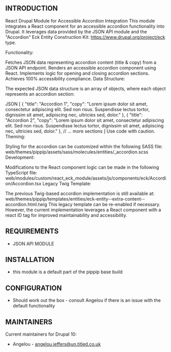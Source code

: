 ## INTRODUCTION

React Drupal Module for Accessible Accordion Integration
This module integrates a React component for an accessible accordion functionality into Drupal. It leverages data provided by the JSON API module and the "Accordion" Eck Entity Construction Kit: https://www.drupal.org/project/eck type.

Functionality:

Fetches JSON data representing accordion content (title & copy) from a JSON API endpoint.
Renders an accessible accordion component using React.
Implements logic for opening and closing accordion sections.
Achieves 100% accessibility compliance.
Data Structure:

The expected JSON data structure is an array of objects, where each object represents an accordion section:

JSON
[
  {
    "title": "Accordion 1",
    "copy": "Lorem ipsum dolor sit amet, consectetur adipiscing elit. Sed non risus. Suspendisse lectus tortor, dignissim sit amet, adipiscing nec, ultricies sed, dolor."
  },
  {
    "title": "Accordion 2",
    "copy": "Lorem ipsum dolor sit amet, consectetur adipiscing elit. Sed non risus. Suspendisse lectus tortor, dignissim sit amet, adipiscing nec, ultricies sed, dolor."
  },
  // ... more sections
]
Use code with caution.
Theming:

Styling for the accordion can be customized within the following SASS file:
web/themes/pippip/assets/sass/molecules/entities/_accordion.scss
Development:

Modifications to the React component logic can be made in the following TypeScript file:
web/modules/custom/react_eck_module/assets/js/components/eck/Accordion/Accordion.tsx
Legacy Twig Template:

The previous Twig-based accordion implementation is still available at:
web/themes/pippip/templates/entities/eck-entity--extra-content--accordion.html.twig
This legacy template can be re-enabled if necessary. However, the current implementation leverages a React component with a react ID tag for improved maintainability and accessibility.

## REQUIREMENTS

- JSON API MODULE

## INSTALLATION

- this module is a default part of the pippip base build

## CONFIGURATION
- Should work out the box - consult Angelou if there is an issue with the default functionality

## MAINTAINERS

Current maintainers for Drupal 10:

- Angelou - angelou.jeffers@un.titled.co.uk

